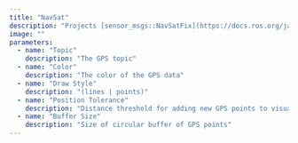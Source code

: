 ```yaml
---
title: "NavSat"
description: "Projects [sensor_msgs::NavSatFix](https://docs.ros.org/jade/api/sensor_msgs/html/msg/NavSatFix.html) message data into the scene. Requires an initialized local_xy_origin."
image: ""
parameters:
  - name: "Topic"
    description: "The GPS topic"
  - name: "Color"
    description: "The color of the GPS data"
  - name: "Draw Style"
    description: "(lines | points)"
  - name: "Position Tolerance"
    description: "Distance threshold for adding new GPS points to visualization"
  - name: "Buffer Size"
    description: "Size of circular buffer of GPS points"
---
```

